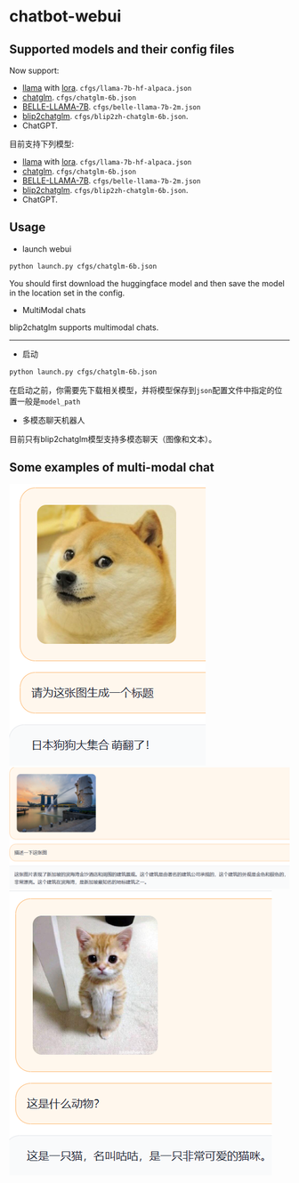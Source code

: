 # chatbot-webui

## Supported models and their config files

Now support:

* [llama](https://huggingface.co/decapoda-research/llama-7b-hf) with [lora](https://huggingface.co/tloen/alpaca-lora-7b). `cfgs/llama-7b-hf-alpaca.json`
* [chatglm](https://huggingface.co/THUDM/chatglm-6b). `cfgs/chatglm-6b.json`
* [BELLE-LLAMA-7B](https://huggingface.co/BelleGroup/BELLE-LLAMA-7B). `cfgs/belle-llama-7b-2m.json`
* [blip2chatglm](https://huggingface.co/Xipotzzz/blip2zh-chatglm-6b). `cfgs/blip2zh-chatglm-6b.json`.
* ChatGPT.


目前支持下列模型:

* [llama](https://huggingface.co/decapoda-research/llama-7b-hf) with [lora](https://huggingface.co/tloen/alpaca-lora-7b). `cfgs/llama-7b-hf-alpaca.json`
* [chatglm](https://huggingface.co/THUDM/chatglm-6b). `cfgs/chatglm-6b.json`
* [BELLE-LLAMA-7B](https://huggingface.co/BelleGroup/BELLE-LLAMA-7B). `cfgs/belle-llama-7b-2m.json`
* [blip2chatglm](https://huggingface.co/Xipotzzz/blip2zh-chatglm-6b). `cfgs/blip2zh-chatglm-6b.json`.
* ChatGPT.

## Usage

* launch webui

```bash
python launch.py cfgs/chatglm-6b.json
```

You should first download the huggingface model and then save the model in the location set in the config.

* MultiModal chats

blip2chatglm supports multimodal chats.

-----------------------------------------------

* 启动

```bash
python launch.py cfgs/chatglm-6b.json
```

在启动之前，你需要先下载相关模型，并将模型保存到`json`配置文件中指定的位置一般是`model_path`

* 多模态聊天机器人

目前只有blip2chatglm模型支持多模态聊天（图像和文本）。

## Some examples of multi-modal chat

![](doc/img/demo1.png)
![](doc/img/demo2.png)
![](doc/img/demo3.png)
